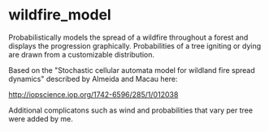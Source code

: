 wildfire_model
==============

Probabilistically models the spread of a wildfire throughout a forest and displays the progression graphically. Probabilities of a tree igniting or dying are drawn from a customizable distribution.

Based on the "Stochastic cellular automata model for wildland fire spread dynamics" described by Almeida and Macau here:

http://iopscience.iop.org/1742-6596/285/1/012038

Additional complicatons such as wind and probabilities that vary per tree were added by me.
